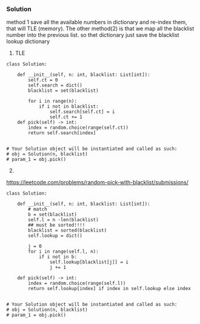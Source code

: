 ### Solution
method 1 save all the available numbers in dictionary and re-index them, that will TLE (memory). The other method(2) is that we map all the blacklist number into the previous list. so thet dictionary just save the blacklist lookup dictionary <br />
1. TLE
```
class Solution:

    def __init__(self, n: int, blacklist: List[int]):
        self.ct = 0
        self.search = dict()
        blacklist = set(blacklist)
        
        for i in range(n):
            if i not in blacklist:
                self.search[self.ct] = i
                self.ct += 1
    def pick(self) -> int:
        index = random.choice(range(self.ct))
        return self.search[index]


# Your Solution object will be instantiated and called as such:
# obj = Solution(n, blacklist)
# param_1 = obj.pick()
```
2. 
https://leetcode.com/problems/random-pick-with-blacklist/submissions/
```
class Solution:

    def __init__(self, n: int, blacklist: List[int]):
        # match
        b = set(blacklist)
        self.l = n -len(blacklist)
        ## must be sorted!!!!
        blacklist = sorted(blacklist)
        self.lookup = dict()
        
        j = 0
        for i in range(self.l, n):
            if i not in b:
                self.lookup[blacklist[j]] = i
                j += 1

    def pick(self) -> int:
        index = random.choice(range(self.l))
        return self.lookup[index] if index in self.lookup else index


# Your Solution object will be instantiated and called as such:
# obj = Solution(n, blacklist)
# param_1 = obj.pick()
```